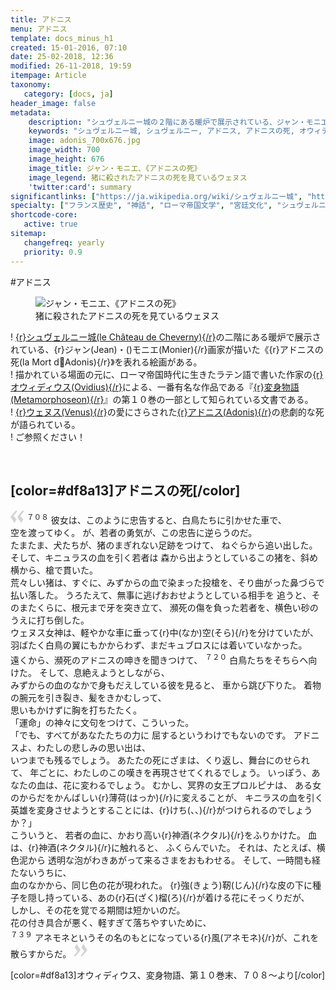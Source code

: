 ```yaml
---
title: アドニス
menu: アドニス
template: docs_minus_h1
created: 15-01-2016, 07:10
date: 25-02-2018, 12:36
modified: 26-11-2018, 19:59
itempage: Article
taxonomy:
   category: [docs, ja]
header_image: false
metadata:
    description: "シュヴェルニー城の２階にある暖炉で展示されている、ジャン・モニエ画家が描いたアドニスの死を表れる絵画の元に、オウィディウス作家が書いた変身物語の第１０巻末のアドニス章を語る文書"
    keywords: "シュヴェルニー城, シュヴェルニー, アドニス, アドニスの死, オウィディウス, 変身物語, ジャン・モニエ, Cheverny, Jean MONIER, Adonis, La Mort d'Adonis, Château de Cheverny"
    image: adonis_700x676.jpg
    image_width: 700
    image_height: 676
    image_title: ジャン・モニエ、《アドニスの死》
    image_legend: 猪に殺されたアドニスの死を見ているウェヌス
    'twitter:card': summary
significantlinks: ["https://ja.wikipedia.org/wiki/シュヴェルニー城", "https://ja.wikipedia.org/wiki/オウィディウス", "https://ja.wikipedia.org/wiki/変身物語", "https://ja.wikipedia.org/wiki/アドニス", "https://ja.wikipedia.org/wiki/ウェヌス"]
specialty: ["フランス歴史", "神話", "ローマ帝国文学", "宮廷文化", "シュヴェルニー城", "シュヴェルニー", "アドニス", "アドニスの死", "オウィディウス", "変身物語", "ジャン・モニエ", "Cheverny", "Jean MONIER", "Adonis", "La Mort d'Adonis", "Château de Cheverny"]
shortcode-core:
   active: true
sitemap:
   changefreq: yearly
   priority: 0.9
---
```

#アドニス

<figure><picture>
<source
sizes="(max-width: 767px) 98vw, (min-width: 959px) 50vw, 86vw"
srcset="
/user/sites/docs/pages/01.home/04.chateaux-de-la-loire/03.cheverny/01.adonis/adonis-280.webp 280w,
/user/sites/docs/pages/01.home/04.chateaux-de-la-loire/03.cheverny/01.adonis/adonis-380.webp 380w,
/user/sites/docs/pages/01.home/04.chateaux-de-la-loire/03.cheverny/01.adonis/adonis-480.webp 480w,
/user/sites/docs/pages/01.home/04.chateaux-de-la-loire/03.cheverny/01.adonis/adonis-640.webp 640w,
/user/sites/docs/pages/01.home/04.chateaux-de-la-loire/03.cheverny/01.adonis/adonis_700x676.webp 700w"
type="image/webp" />
<img src="/user/sites/docs/pages/01.home/04.chateaux-de-la-loire/02.chenonceau/01.diane/diane_700x1050.jpg" alt="ジャン・モニエ、《アドニスの死》" title="ジャン・モニエ、《アドニスの死》" class="class-diane-img"
sizes="(max-width: 767px) 98vw, (min-width: 959px) 50vw, 86vw"
srcset="
/user/sites/docs/pages/01.home/04.chateaux-de-la-loire/03.cheverny/01.adonis/adonis-280.jpg 280w,
/user/sites/docs/pages/01.home/04.chateaux-de-la-loire/03.cheverny/01.adonis/adonis-380.jpg 380w,
/user/sites/docs/pages/01.home/04.chateaux-de-la-loire/03.cheverny/01.adonis/adonis-480.jpg 480w,
/user/sites/docs/pages/01.home/04.chateaux-de-la-loire/03.cheverny/01.adonis/adonis-640.jpg 640w,
/user/sites/docs/pages/01.home/04.chateaux-de-la-loire/03.cheverny/01.adonis/adonis_700x676.jpg 700w"
>
</picture><figcaption>猪に殺されたアドニスの死を見ているウェヌス</figcaption></figure>

! [{r}シュヴェルニー城(le&#160;Château&#160;de&#160;Cheverny){/r}][1]の二階にある暖炉で展示されている、{r}ジャン(Jean)・()モニエ(Monier){/r}画家が描いた《{r}アドニスの死(la&#160;Mort&#160;d&#19;Adonis){/r}》を表れる絵画がある。  
! 描かれている場面の元に、ローマ帝国時代に生きたラテン語で書いた作家の[{r}オウィディウス(Ovidius){/r}][2]による、一番有名な作品である『[{r}変身物語(Metamorphoseon){/r}][3]』の第１０巻の一部として知られている文書である。  
! [{r}ウェヌス(Venus){/r}][4]の愛にさらされた[{r}アドニス(Adonis){/r}][5]の悲劇的な死が語られている。  
! ご参照ください！

<br>

## [color=#df8a13]アドニスの死[/color]

<span><svg xmlns="http://www.w3.org/2000/svg" width="22px" height="22px" viewBox="0 0 78 78" fill="lightgrey" opacity="1"><path d="M76.5 9.0009L57.0898 32.605c-.88226 1.10283-.88226 1.54397-.88226 1.76454 0 1.10286 1.76455 3.30857 2.8674 4.632l13.0167 14.99877L61.50123 74.9545 50.4727 59.51456c-2.87047-3.97028-10.80793-15.88413-10.80793-19.19267 0-1.76458.6617-2.4263 6.6171-9.7051C60.8395 12.74754 63.04522 10.98297 70.98575 3.0455L76.5 9.00092zm-38.16172 0L18.9281 32.605c-.88228 1.10283-.88228 1.54397-.88228 1.76454 0 1.10286 1.76457 3.30857 2.86742 4.632L33.92688 54.0003 23.3395 74.9545 12.30793 59.51456C9.44053 55.54428 1.5 43.63043 1.5 40.3219c0-1.76458.6617-2.4263 6.6171-9.7051C22.67475 12.74754 24.88043 10.98297 32.82097 3.0455l5.51732 5.9554z"/></svg></span>
<sup>７０８</sup> 
彼女は、このように忠告すると、白鳥たちに引かせた車で、   
空を渡ってゆく。
が、若者の勇気が、この忠告に逆らうのだ。  
たまたま、犬たちが、猪のまぎれない足跡をつけて、
ねぐらから追い出した。
そして、キニュラスの血を引く若者は
森から出ようとしているこの猪を、斜め横から、槍で貫いた。  
荒々しい猪は、すぐに、みずからの血で染まった投槍を、そり曲がった鼻づらで
払い落した。
うろたえて、無事に逃げおおせようとしている相手を
追うと、そのまたくらに、根元まで牙を突き立て、
瀕死の傷を負った若者を、横色い砂のうえに打ち倒した。  
ウェヌス女神は、軽やかな車に垂って{r}中(なか)空(そら){/r}を分けていたが、 
羽ばたく白鳥の翼にもかからわず、まだキュブロスには着いていなかった。  
遠くから、瀕死のアドニスの呻きを聞きつけて、
<sup>７２０</sup> 
白鳥たちをそちらヘ向けた。
そして、息絶えようとしながら、    
みずからの血のなかで身もだえしている彼を見ると、
車から跳び下りた。
着物の腕元を引き裂き、髪をきかむしって、    
思いもかけずに胸を打ちたたく。  
「運命」の神々に文句をつけて、こういった。  
「でも、すべてがあなたたちの力に
屈するというわけでもないのです。
アドニスよ、わたしの悲しみの思い出は、  
いつまでも残るでしょう。
あたたの死にざまは、くり返し、舞台にのせられて、
年ごとに、わたしのこの嘆きを再現させてくれるでしょう。
いっぽう、あなたの血は、花に変わるでしょう。
むかし、冥界の女王プロルピナは、
ある女のからだをかんばしい{r}薄荷(はっか){/r}に変えることが、
キニラスの血を引く英雄を変身させようとすることには、{r}けち(、、){/r}がつけられるのでしょうか？」  
こういうと、
若者の血に、かおり高い{r}神酒(ネクタル){/r}をふりかけた。
血は、{r}神酒(ネクタル){/r}に触れると、
ふくらんでいた。
それは、たとえば、横色泥から
透明な泡がわきあがって来るさまをおもわせる。
そして、一時間も経たないうちに、  
血のなかから、同じ色の花が現われた。
{r}強(きょう)靭(じん){/r}な皮の下に種子を隠し持っている、あの{r}石(ざく)榴(ろ){/r}が着ける花にそっくりだが、  
しかし、その花を覚でる期間は短かいのだ。  
花の付き具合が悪く、軽すぎて落ちやすいために、  
<sup>７３９</sup> アネモネというその名のもとになっている{r}風(アネモネ){/r}が、これを散らすからだ。
 <span><svg xmlns="http://www.w3.org/2000/svg" width="22px" height="22px" viewBox="0 0 78 78" fill="lightgrey" opacity="1"><path d="M1.5 68.9991L20.9102 45.395c.88226-1.10283.88226-1.54397.88226-1.76454 0-1.10286-1.76455-3.30857-2.8674-4.632L5.90836 23.9997 16.49877 3.0455 27.5273 18.48544c2.87047 3.97028 10.80793 15.88413 10.80793 19.19267 0 1.76458-.6617 2.4263-6.6171 9.7051C17.1605 65.25246 14.95478 67.01703 7.01425 74.9545L1.5 68.99908zm38.16172 0L59.0719 45.395c.88228-1.10283.88228-1.54397.88228-1.76454 0-1.10286-1.76457-3.30857-2.86742-4.632L44.07312 23.9997 54.6605 3.0455l11.03157 15.43992C68.55947 22.45572 76.5 34.36957 76.5 37.6781c0 1.76458-.6617 2.4263-6.6171 9.7051C55.32526 65.25246 53.11957 67.01703 45.17904 74.9545l-5.51732-5.9554z"/></svg></span>  

[color=#df8a13]オウィディウス、変身物語、第１０巻末、７０８～より[/color]  

[1]: https://ja.wikipedia.org/wiki/シュヴェルニー城 "https://ja.wikipedia.org/wiki/シュヴェルニー城"
[2]: https://ja.wikipedia.org/wiki/オウィディウス "https://ja.wikipedia.org/wiki/オウィディウス"
[3]: https://ja.wikipedia.org/wiki/変身物語 "https://ja.wikipedia.org/wiki/変身物語"
[4]: https://ja.wikipedia.org/wiki/アドニス "https://ja.wikipedia.org/wiki/アドニス"
[5]: https://ja.wikipedia.org/wiki/ウェヌス "https://ja.wikipedia.org/wiki/ウェヌス"
